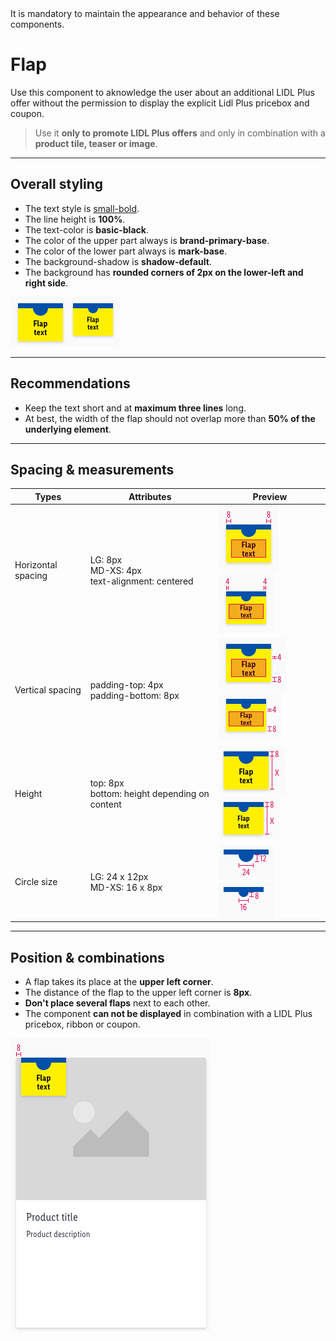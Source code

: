 <AlertWarning alertHeadline="Not modifiable">
 It is mandatory to maintain the appearance and behavior of these components.
</AlertWarning>

# Flap

Use this component to aknowledge the user about an additional LIDL Plus offer without the permission to display the explicit Lidl Plus pricebox and coupon.

> Use it **only to promote LIDL Plus offers**  and only in combination with a **product tile, teaser or image**.

---

## Overall styling

- The text style is [small-bold](../../../../Web/Design/General/Typography/Typography.md#small-bold).
- The line height is **100%**.
- The text-color is **basic-black**.
- The color of the upper part always is **brand-primary-base**.
- The color of the lower part always is **mark-base**.
- The background-shadow is **shadow-default**.
- The background has **rounded corners of 2px on the lower-left and right side**.

![LIDL Plus: flap](assets/variants/flap@1x.png)

---

## Recommendations

- Keep the text short and at **maximum three lines** long.
- At best, the width of the flap should not overlap more than **50% of the underlying element**.

---

## Spacing & measurements

| Types | Attributes | Preview |
|---|---|---|
| Horizontal spacing | LG: 8px <br> MD-XS: 4px <br> text-alignment: centered | ![Horizontal spacing (LG)](assets/measurements/LG/horizontal-spacing@1x.png) ![Horizontal spacing (MD-XS)](assets/measurements/MD-XS/horizontal-spacing@1x.png)|
| Vertical spacing | padding-top: 4px <br> padding-bottom: 8px | ![Vertical spacing (LG)](assets/measurements/LG/vertical-spacing@1x.png) ![Vertical spacing (MD-XS)](assets/measurements/MD-XS/vertical-spacing@1x.png) |
| Height | top: 8px <br> bottom: height depending on content | ![Height (LG)](assets/measurements/LG/top-vertical@1x.png) ![Height (MD-XS)](assets/measurements/MD-XS/top-vertical@1x.png) |
| Circle size | LG: 24 x 12px <br> MD-XS: 16 x 8px | ![Size: cut out (LG)](assets/measurements/LG/top@1x.png) ![Size: cut out (MD-XS)](assets/measurements/MD-XS/top@1x.png)|

---

## Position & combinations

- A flap takes its place at the **upper left corner**.
- The distance of the flap to the upper left corner is **8px**.
- **Don't place several flaps** next to each other.
- The component **can not be displayed** in combination with a LIDL Plus pricebox, ribbon or coupon.


![position](assets/position/flap@1x.png)
